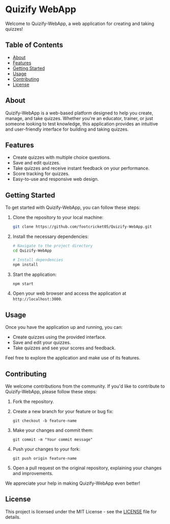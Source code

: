 # Quizify WebApp

Welcome to Quizify-WebApp, a web application for creating and taking quizzes!

## Table of Contents

- [About](#about)
- [Features](#features)
- [Getting Started](#getting-started)
- [Usage](#usage)
- [Contributing](#contributing)
- [License](#license)

## About

Quizify-WebApp is a web-based platform designed to help you create, manage, and take quizzes. Whether you're an educator, trainer, or just someone looking to test knowledge, this application provides an intuitive and user-friendly interface for building and taking quizzes.

## Features

- Create quizzes with multiple choice questions.
- Save and edit quizzes.
- Take quizzes and receive instant feedback on your performance.
- Score tracking for quizzes.
- Easy-to-use and responsive web design.

## Getting Started

To get started with Quizify-WebApp, you can follow these steps:

1. Clone the repository to your local machine:

   ```bash
   git clone https://github.com/footcricket05/Quizify-WebApp.git
   ```

2. Install the necessary dependencies:

   ```bash
   # Navigate to the project directory
   cd Quizify-WebApp

   # Install dependencies
   npm install
   ```

3. Start the application:

   ```bash
   npm start
   ```

4. Open your web browser and access the application at `http://localhost:3000`.

## Usage

Once you have the application up and running, you can:

- Create quizzes using the provided interface.
- Save and edit your quizzes.
- Take quizzes and see your scores and feedback.

Feel free to explore the application and make use of its features.

## Contributing

We welcome contributions from the community. If you'd like to contribute to Quizify-WebApp, please follow these steps:

1. Fork the repository.

2. Create a new branch for your feature or bug fix:

   ```
   git checkout -b feature-name
   ```

3. Make your changes and commit them:

   ```
   git commit -m "Your commit message"
   ```

4. Push your changes to your fork:

   ```
   git push origin feature-name
   ```

5. Open a pull request on the original repository, explaining your changes and improvements.

We appreciate your help in making Quizify-WebApp even better!

## License

This project is licensed under the MIT License - see the [LICENSE](LICENSE) file for details.
